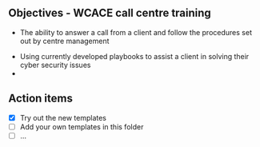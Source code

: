 ## Objectives - WCACE call centre training
* The ability to answer a call from a client and follow the procedures set out by centre management
- Using currently developed playbooks to assist a client in solving their cyber security issues
- 
## Action items
- [x] Try out the new templates
- [ ] Add your own templates in this folder
- [ ] …
